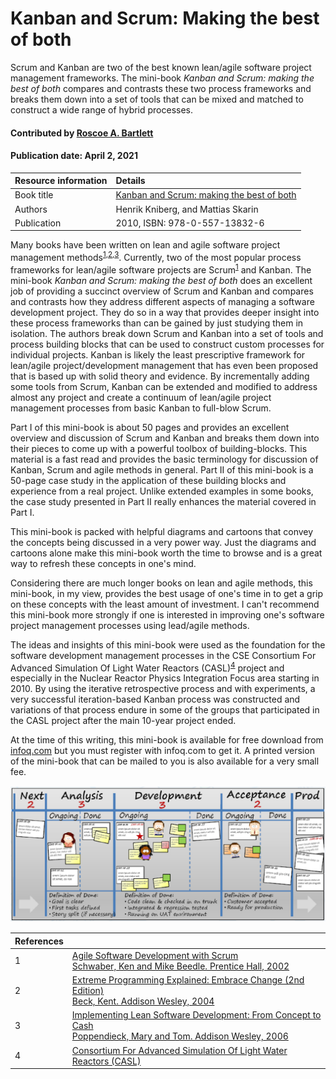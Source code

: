 # Kanban and Scrum: Making the best of both

<!--deck text start-->
Scrum and Kanban are two of the best known lean/agile software project management frameworks.
The mini-book *Kanban and Scrum: making the best of both* compares and contrasts these two process frameworks and breaks them down into a set of tools that can be mixed and matched to construct a wide range of hybrid processes.
<!--deck text end-->

#### Contributed by [Roscoe A. Bartlett](https://github.com/bartlettroscoe)

#### Publication date: April 2, 2021

Resource information | Details 
:--- | :--- 
Book title  | [Kanban and Scrum: making the best of both](https://www.infoq.com/minibooks/kanban-scrum-minibook/)
Authors | Henrik Kniberg, and Mattias Skarin
Publication | 2010, ISBN: 978-0-557-13832-6

Many books have been written on lean and agile software project management methods<sup>[1],[2],[3]</sup>.
Currently, two of the most popular process frameworks for lean/agile software projects are Scrum<sup>[1]</sup> and Kanban.
The mini-book *Kanban and Scrum: making the best of both* does an excellent job of providing a succinct overview of Scrum and Kanban and compares and contrasts how they address different aspects of managing a software development project.
They do so in a way that provides deeper insight into these process frameworks than can be gained by just studying them in isolation.
The authors break down Scrum and Kanban into a set of tools and process building blocks that can be used to construct custom processes for individual projects.
Kanban is likely the least prescriptive framework for lean/agile project/development management that has even been proposed that is based up with solid theory and evidence.
By incrementally adding some tools from Scrum, Kanban can be extended and modified to address almost any project and create a continuum of lean/agile project management processes from basic Kanban to full-blow Scrum.

Part I of this mini-book is about 50 pages and provides an excellent overview and discussion of Scrum and Kanban and breaks them down into their pieces to come up with a powerful toolbox of building-blocks.
This material is a fast read and provides the basic terminology for discussion of Kanban, Scrum and agile methods in general.
Part II of this mini-book is a 50-page case study in the application of these building blocks and experience from a real project.
Unlike extended examples in some books, the case study presented in Part II really enhances the material covered in Part I.

This mini-book is packed with helpful diagrams and cartoons that convey the concepts being discussed in a very power way.
Just the diagrams and cartoons alone make this mini-book worth the time to browse and is a great way to refresh these concepts in one's mind.

Considering there are much longer books on lean and agile methods, this mini-book, in my view, provides the best usage of one's time in to get a grip on these concepts with the least amount of investment.
I can't recommend this mini-book more strongly if one is interested in improving one's software project management processes using lead/agile methods.

The ideas and insights of this mini-book were used as the foundation for the software development management processes in the CSE Consortium For Advanced Simulation Of Light Water Reactors (CASL)<sup>[4]</sup> project and especially in the Nuclear Reactor Physics Integration Focus area  starting in 2010.
By using the iterative retrospective process and with experiments, a very successful iteration-based Kanban process was constructed and variations of that process endure in some of the groups that participated in the CASL project after the main 10-year project ended.

At the time of this writing, this mini-book is available for free download from [infoq.com](https://www.infoq.com/minibooks/kanban-scrum-minibook/) but you must register with infoq.com to get it.
A printed version of the mini-book that can be mailed to you is also available for a very small fee.

<img src='https://github.com/betterscientificsoftware/images/raw/master/KanbanAndScrumMakingTheBestOfBoth.png' class='logo' />

<!---
Publish: yes
Pinned: no
RSS update: 2020-04-02
Topics: Software process improvement, Software engineering, Requirements, Issue tracking, Strategies for more effective teams
--->

<!-- BEGIN ORIGINAL LINK DEFS

[1]: https://dl.acm.org/doi/10.5555/559553 "Agile Software Development with Scrum {Schwaber, Ken and Mike Beedle. Prentice Hall, 2002}"
[2]: https://dl.acm.org/doi/10.5555/1076267 "Extreme Programming Explained: Embrace Change (2nd Edition) {Beck, Kent. Addison Wesley, 2004}"
[3]: https://www.oreilly.com/library/view/implementing-lean-software/0321437381/ "Implementing Lean Software Development: From Concept to Cash {Poppendieck, Mary and Tom. Addison Wesley, 2006}"
[4]: https://casl.gov/ "Consortium For Advanced Simulation Of Light Water Reactors (CASL)"

END ORIGINAL LINK DEFS -->

<!-- ALL CONTENT BELOW HERE IS AUTO-GENERATED FROM wikize_refs.py -->

<!--- INTERMEDIATE LINK DEFS POINT TO ANCHORS IN TABLE --->
[1]: #ref1 "Agile Software Development with Scrum"
[2]: #ref2 "Extreme Programming Explained: Embrace Change (2nd Edition)"
[3]: #ref3 "Implementing Lean Software Development: From Concept to Cash"
[4]: #ref4 "Consortium For Advanced Simulation Of Light Water Reactors (CASL)"

<!--- TABLE OF REFS RENDERED AS MARKDOWN --->
References | &nbsp;
:--- | :---
<a name="ref1"></a>1 | [Agile Software Development with Scrum<br>Schwaber, Ken and Mike Beedle. Prentice Hall, 2002](https://dl.acm.org/doi/10.5555/559553)
<a name="ref2"></a>2 | [Extreme Programming Explained: Embrace Change (2nd Edition)<br>Beck, Kent. Addison Wesley, 2004](https://dl.acm.org/doi/10.5555/1076267)
<a name="ref3"></a>3 | [Implementing Lean Software Development: From Concept to Cash<br>Poppendieck, Mary and Tom. Addison Wesley, 2006](https://www.oreilly.com/library/view/implementing-lean-software/0321437381/)
<a name="ref4"></a>4 | [Consortium For Advanced Simulation Of Light Water Reactors (CASL)](https://casl.gov/)

